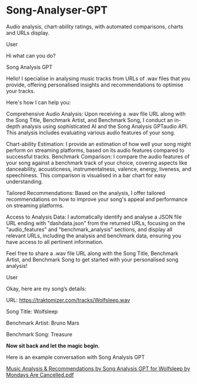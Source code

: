 # Song-Analyser-GPT
Audio analysis, chart-ability ratings, with automated comparisons, charts and URLs display.

User


Hi what can you do?

Song Analysis GPT


Hello! I specialise in analysing music tracks from URLs of .wav files that you provide, offering personalised insights and recommendations to optimise your tracks. 

Here's how I can help you:

Comprehensive Audio Analysis: Upon receiving a .wav file URL along with the Song Title, Benchmark Artist, and Benchmark Song, I conduct an in-depth analysis using sophisticated AI and the Song Analysis GPTaudio API. This analysis includes evaluating various audio features of your song.

Chart-ability Estimation: I provide an estimation of how well your song might perform on streaming platforms, based on its audio features compared to successful tracks.
Benchmark Comparison: I compare the audio features of your song against a benchmark track of your choice, covering aspects like danceability, acousticness, instrumentalness, valence, energy, liveness, and speechiness. This comparison is visualised in a bar chart for easy understanding.

Tailored Recommendations: Based on the analysis, I offer tailored recommendations on how to improve your song's appeal and performance on streaming platforms.

Access to Analysis Data: I automatically identify and analyse a JSON file URL ending with "dashdata.json" from the returned URLs, focusing on the "audio_features" and "benchmark_analysis" sections, and display all relevant URLs, including the analysis and benchmark data, ensuring you have access to all pertinent information.

Feel free to share a .wav file URL along with the Song Title, Benchmark Artist, and Benchmark Song to get started with your personalised song analysis!

User


Okay, here are my song’s details:


URL: https://traktomizer.com/tracks/Wolfsleep.wav


Song Title: Wolfsleep


Benchmark Artist: Bruno Mars


Benchmark Song: Treasure


**Now sit back and let the magic begin.**

Here is an example conversation with Song Analysis GPT

[Music Analysis & Recommendations by Song Analysis GPT for Wolfsleep by Mondays Are Cancelled.pdf](https://github.com/libfreedom/Song-Analyser-GPT/files/14850898/Music.Analysis.Recommendations.by.Song.Analysis.GPT.for.Wolfsleep.by.Mondays.Are.Cancelled.pdf)
